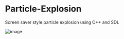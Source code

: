 # Particle-Explosion
Screen saver style particle explosion using C++ and SDL


![image](https://user-images.githubusercontent.com/37087814/100086197-f94a9300-2e44-11eb-84f2-d7c9e7e982bc.png)
